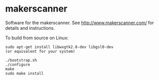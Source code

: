 makerscanner
============

Software for the makerscanner.  See http://www.makerscanner.com/ for details and  instructions.


To build from source on Linux:

    sudo apt-get install libwxgtk2.8-dev libgsl0-dev
    (or equivalent for your system)

    ./bootstrap.sh
    ./configure
    make
    sudo make install

